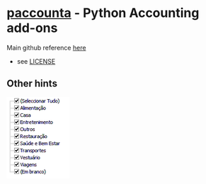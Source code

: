 # [paccounta](https://github.com/serrasqueiro/paccounta) - Python Accounting add-ons
Main github reference [here](https://github.com/serrasqueiro/paccounta)
* see [LICENSE](https://github.com/serrasqueiro/paccounta/blob/master/LICENSE)

## Other hints
![Hints Excel](https://github.com/serrasqueiro/paccounta/blob/master/categorias.png)
